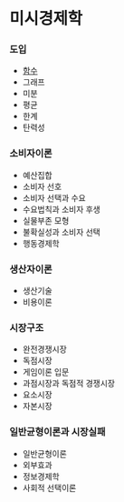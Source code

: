 # 미시경제학

### 도입

* [함수](https://portalife.github.io/categories/미시경제/함수)
* 그래프  
* 미분  
* 평균  
* 한계  
* 탄력성  

### 소비자이론

* 예산집합
* 소비자 선호
* 소비자 선택과 수요  
* 수요법칙과 소비자 후생  
* 실물부존 모형  
* 불확실성과 소비자 선택  
* 행동경제학

### 생산자이론

*  생산기술  
* 비용이론  

### 시장구조

* 완전경쟁시장  
* 독점시장  
* 게임이론 입문  
* 과점시장과 독점적 경쟁시장  
* 요소시장  
* 자본시장  

### 일반균형이론과 시장실패

* 일반균형이론  
* 외부효과  
* 정보경제학  
* 사회적 선택이론  
